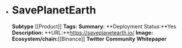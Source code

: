 - # SavePlanetEarth
  **Subtype** [[Product]]
  **Tags:** 
  **Summary:**
  **Deployment Status:**Yes
  **Description:**
  **URL:**https://saveplanetearth.io/
  **Image:**
  **Ecosystem/chain:**[[Binance]]
  **Twitter**
  **Community**
  **Whitepaper**